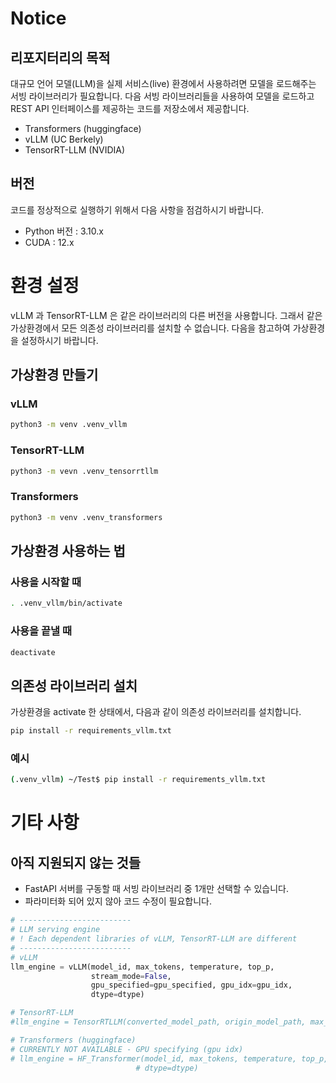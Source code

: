 # Notice
## 리포지터리의 목적
대규모 언어 모델(LLM)을 실제 서비스(live) 환경에서 사용하려면 모델을 로드해주는 서빙 라이브러리가 필요합니다. 다음 서빙 라이브러리들을 사용하여 모델을 로드하고 REST API 인터페이스를 제공하는 코드를 저장소에서 제공합니다.
* Transformers (huggingface)
* vLLM (UC Berkely)
* TensorRT-LLM (NVIDIA)
## 버전
코드를 정상적으로 실행하기 위해서 다음 사항을 점검하시기 바랍니다.
* Python 버전 : 3.10.x
* CUDA : 12.x

# 환경 설정
vLLM 과 TensorRT-LLM 은 같은 라이브러리의 다른 버전을 사용합니다. 그래서 같은 가상환경에서 모든 의존성 라이브러리를 설치할 수 없습니다. 다음을 참고하여 가상환경을 설정하시기 바랍니다.
## 가상환경 만들기
### vLLM
```bash
python3 -m venv .venv_vllm
```
### TensorRT-LLM
```bash
python3 -m vevn .venv_tensorrtllm
```
### Transformers
```bash
python3 -m venv .venv_transformers
```
## 가상환경 사용하는 법
### 사용을 시작할 때
```bash
. .venv_vllm/bin/activate
```
### 사용을 끝낼 때
```bash
deactivate
```

## 의존성 라이브러리 설치
가상환경을 activate 한 상태에서, 다음과 같이 의존성 라이브러리를 설치합니다.
```bash
pip install -r requirements_vllm.txt
```
### 예시
```bash
(.venv_vllm) ~/Test$ pip install -r requirements_vllm.txt
```

# 기타 사항
## 아직 지원되지 않는 것들
* FastAPI 서버를 구동할 때 서빙 라이브러리 중 1개만 선택할 수 있습니다.
* 파라미터화 되어 있지 않아 코드 수정이 필요합니다.
```python
# -------------------------
# LLM serving engine
# ! Each dependent libraries of vLLM, TensorRT-LLM are different
# -------------------------
# vLLM
llm_engine = vLLM(model_id, max_tokens, temperature, top_p,
                  stream_mode=False,
                  gpu_specified=gpu_specified, gpu_idx=gpu_idx,
                  dtype=dtype)

# TensorRT-LLM
#llm_engine = TensorRTLLM(converted_model_path, origin_model_path, max_tokens, temperature, top_p)

# Transformers (huggingface)
# CURRENTLY NOT AVAILABLE - GPU specifying (gpu idx)
# llm_engine = HF_Transformer(model_id, max_tokens, temperature, top_p,
                            # dtype=dtype)
```

